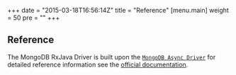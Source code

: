 +++
date = "2015-03-18T16:56:14Z"
title = "Reference"
[menu.main]
  weight = 50
  pre = "<i class='fa fa-book'></i>"
+++

## Reference

The MongoDB RxJava Driver is built upon the [`MongoDB Async Driver`](http://mongodb.github.io/mongo-java-driver/3.0/driver-async/)
for detailed reference information see the [official documentation](http://mongodb.github.io/mongo-java-driver/3.0/driver-async/reference).
